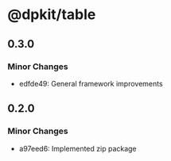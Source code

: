 # @dpkit/table

## 0.3.0

### Minor Changes

- edfde49: General framework improvements

## 0.2.0

### Minor Changes

- a97eed6: Implemented zip package
